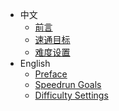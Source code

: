<!-- _sidebar.md -->

<!--* [Preface 前言](README.md)-->
* 中文
    * [前言](zh/README)
    * [速通目标](zh/goal)
    * [难度设置](zh/difficulty)
* English
    * [Preface](en/README)
    * [Speedrun Goals](en/goal)
    * [Difficulty Settings](en/difficulty)

<div id='x-version-string' style='color:dimgray;font-size:.8em'></div>
